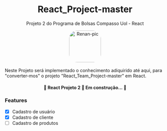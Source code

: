 <h1 align="center"> React_Project-master </h1>
<p align="center">Projeto 2 do Programa de Bolsas Compasso Uol - React</p>
<div align="center">
<img align="center" alt="Renan-pic" height="100" style="border-radius:25px;" src="https://user-images.githubusercontent.com/36648528/139155648-84368f96-ed86-4d45-b5dc-88f35bebbac5.png">
  </div><br>
Neste Projeto será implementado o conhecimento adiquirido até aqui, para "converter-mos" o projeto "React_Team_Project-master" em React.</br>

<h4 align="center"> 🚧  React Projeto 2 🚀 Em construção...  🚧 </h4>

### Features

- [x] Cadastro de usuário
- [x] Cadastro de cliente
- [ ] Cadastro de produtos
